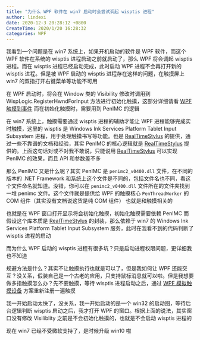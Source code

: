 ```yaml
---
title: "为什么 WPF 软件在 win7 启动时会尝试调起 wisptis 进程"
author: lindexi
date: 2020-12-3 20:28:12 +0800
CreateTime: 2020/1/20 16:28:32
categories: WPF
---
```


我看到一个问题是在 win7 系统上，如果开机启动的软件是 WPF 软件，而这个 WPF 软件在系统的 wisptis 进程启动之前就启动了，那么 WPF 将会调起 wisptis 进程。而在 wisptis 进程已经启动完成，此时启动 WPF 进程不会再打开新的 wisptis 进程。但是被 WPF 启动的 wisptis 进程存在这样的问题，在触摸屏上 win7 的双指打开右键菜单等功能不可用

<!--more-->


<!-- CreateTime:2020/1/20 16:28:32 -->



在 WPF 启动时，将会在 Window 类的 Visibility 修改时调用到 WispLogic.RegisterHwndForInput 方法进行初始化触摸，这部分详细请看 [WPF 触摸到事件](https://blog.lindexi.com/post/WPF-%E8%A7%A6%E6%91%B8%E5%88%B0%E4%BA%8B%E4%BB%B6.html) 而在初始化触摸时，需要用到 PenIMC 的逻辑

在 win7 系统上，触摸需要通过 wisptis 进程的辅助才能让 WPF 进程能够完成实时触摸，这里的 wisptis 是 Windows Ink Services Platform Tablet Input Subsystem 进程，用于处理触摸书写等功能。也是 [RealTimeStylus](https://docs.microsoft.com/en-us/windows/win32/tablet/realtimestylus-reference ) 的提供，通过一些不靠谱的文档和经验，其实 PenIMC 的核心逻辑就是 [RealTimeStylus](https://docs.microsoft.com/en-us/windows/win32/tablet/realtimestylus-reference ) 提供的。上面这句话对或不对我不敢说，只能说用 [RealTimeStylus](https://docs.microsoft.com/en-us/windows/win32/tablet/realtimestylus-reference ) 可以实现 PenIMC 的效果，而且 API 和参数差不多

那么 PenIMC 又是什么呢？其实 PenIMC 是 `penimc2_v0400.dll` 文件，在不同的版本的 .NET Framework 和系统上这个文件是不同的，包括文件名也不同，看这个文件命名就知道。没错，你可以在 `penimc2_v0400.dll` 文件所在的文件夹找到一堆 penimc 文件。这个文件就是提供给 WPF 的触摸核心 `PenThreadWorker` 的 COM 组件（其实没有文档说这货是纯 COM 组件） 也就是和触摸相关的

也就是在 WPF 窗口打开显示将会初始化触摸，初始化触摸需要依赖 PenIMC 而假设这个库本质是 [RealTimeStylus](https://docs.microsoft.com/en-us/windows/win32/tablet/realtimestylus-reference ) 的封装，那么依赖于 win7 的 Windows Ink Services Platform Tablet Input Subsystem 服务，此时在我看不到的代码判断了 wisptis 进程的启动

而为什么 WPF 启动的 wisptis 进程有很多坑？只是启动进程权限问题，更详细我也不知道

规避方法是什么？其实不让触摸执行也就是可以了，但是我如何让 WPF 还能交互？没关系，假装自己是一个古老的应用，只支持鼠标消息就可以啦。但是我想要做多指触摸怎么办？先不要触摸，等待 wisptis 进程启动之后，通过 [WPF 模拟触摸设备](https://blog.lindexi.com/post/WPF-%E6%A8%A1%E6%8B%9F%E8%A7%A6%E6%91%B8%E8%AE%BE%E5%A4%87.html) 方案重新注册一遍触摸

我一开始启动太快了，没关系，我一开始启动的是一个 win32 的启动图，等待后台逻辑判断 wisptis 启动之后，我才打开 WPF 的窗口。根据上面的说法，其实窗口没有修改 Visiliblity 之前是不会初始化触摸的，也就是不会启动 wisptis 进程的

现在 win7 已经不受微软支持了，是时候升级 win10 啦

